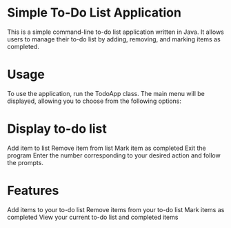 # Simple To-Do List Application
This is a simple command-line to-do list application written in Java. It allows users to manage their to-do list by adding, removing, and marking items as completed.

# Usage
To use the application, run the TodoApp class. The main menu will be displayed, allowing you to choose from the following options:

# Display to-do list
Add item to list
Remove item from list
Mark item as completed
Exit the program
Enter the number corresponding to your desired action and follow the prompts.

# Features
Add items to your to-do list
Remove items from your to-do list
Mark items as completed
View your current to-do list and completed items
